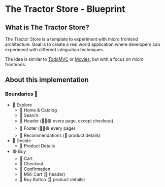 # The Tractor Store - Blueprint

## What is The Tractor Store?

The Tractor Store is a template to experiment with micro frontend architecture.
Goal is to create a real world application where developers can experiment with different integration techniques.

The idea is similar to [TodoMVC](http://todomvc.com/) or [Movies](https://tastejs.com/movies/), but with a focus on micro frontends.

## About this implementation

### Boundaries 📄

- 🔴 Explore
  - 📄 Home & Catalog
  - 📄 Search
  - 🧩 Header (🔴🔵🟢 every page, except checkout)
  - 🧩 Footer (🔴🔵🟢 every page)
  - 🧩 Recommendations (🔵 product details)
- 🔵 Decide
  - 📄 Product Details
- 🟢 Buy
  - 📄 Cart
  - 📄 Checkout
  - 📄 Confirmation
  - 🧩 Mini Cart (🔴 header)
  - 🧩 Buy Button (🔵 product details)
